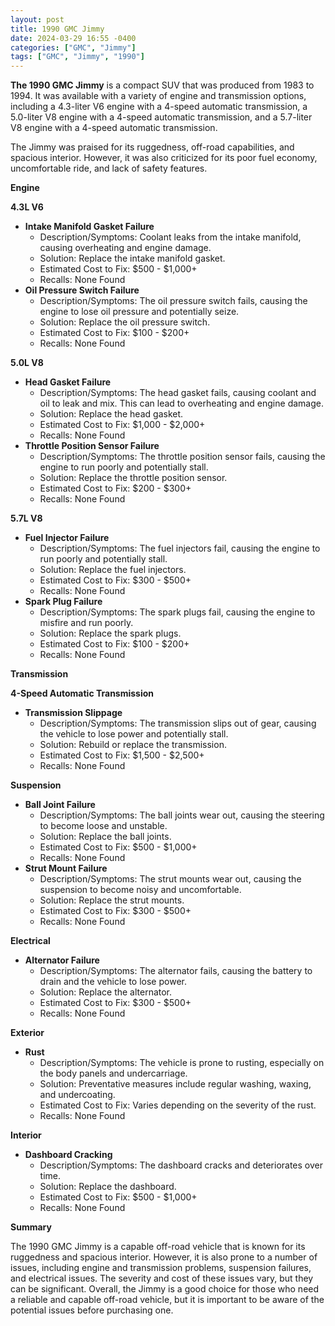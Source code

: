```yaml
---
layout: post
title: 1990 GMC Jimmy
date: 2024-03-29 16:55 -0400
categories: ["GMC", "Jimmy"]
tags: ["GMC", "Jimmy", "1990"]
---
```

**The 1990 GMC Jimmy** is a compact SUV that was produced from 1983 to 1994. It was available with a variety of engine and transmission options, including a 4.3-liter V6 engine with a 4-speed automatic transmission, a 5.0-liter V8 engine with a 4-speed automatic transmission, and a 5.7-liter V8 engine with a 4-speed automatic transmission.

The Jimmy was praised for its ruggedness, off-road capabilities, and spacious interior. However, it was also criticized for its poor fuel economy, uncomfortable ride, and lack of safety features.

**Engine**

**4.3L V6**

* **Intake Manifold Gasket Failure**
    * Description/Symptoms: Coolant leaks from the intake manifold, causing overheating and engine damage.
    * Solution: Replace the intake manifold gasket.
    * Estimated Cost to Fix: $500 - $1,000+
    * Recalls: None Found
* **Oil Pressure Switch Failure**
    * Description/Symptoms: The oil pressure switch fails, causing the engine to lose oil pressure and potentially seize.
    * Solution: Replace the oil pressure switch.
    * Estimated Cost to Fix: $100 - $200+
    * Recalls: None Found

**5.0L V8**

* **Head Gasket Failure**
    * Description/Symptoms: The head gasket fails, causing coolant and oil to leak and mix. This can lead to overheating and engine damage.
    * Solution: Replace the head gasket.
    * Estimated Cost to Fix: $1,000 - $2,000+
    * Recalls: None Found
* **Throttle Position Sensor Failure**
    * Description/Symptoms: The throttle position sensor fails, causing the engine to run poorly and potentially stall.
    * Solution: Replace the throttle position sensor.
    * Estimated Cost to Fix: $200 - $300+
    * Recalls: None Found

**5.7L V8**

* **Fuel Injector Failure**
    * Description/Symptoms: The fuel injectors fail, causing the engine to run poorly and potentially stall.
    * Solution: Replace the fuel injectors.
    * Estimated Cost to Fix: $300 - $500+
    * Recalls: None Found
* **Spark Plug Failure**
    * Description/Symptoms: The spark plugs fail, causing the engine to misfire and run poorly.
    * Solution: Replace the spark plugs.
    * Estimated Cost to Fix: $100 - $200+
    * Recalls: None Found

**Transmission**

**4-Speed Automatic Transmission**

* **Transmission Slippage**
    * Description/Symptoms: The transmission slips out of gear, causing the vehicle to lose power and potentially stall.
    * Solution: Rebuild or replace the transmission.
    * Estimated Cost to Fix: $1,500 - $2,500+
    * Recalls: None Found

**Suspension**

* **Ball Joint Failure**
    * Description/Symptoms: The ball joints wear out, causing the steering to become loose and unstable.
    * Solution: Replace the ball joints.
    * Estimated Cost to Fix: $500 - $1,000+
    * Recalls: None Found
* **Strut Mount Failure**
    * Description/Symptoms: The strut mounts wear out, causing the suspension to become noisy and uncomfortable.
    * Solution: Replace the strut mounts.
    * Estimated Cost to Fix: $300 - $500+
    * Recalls: None Found

**Electrical**

* **Alternator Failure**
    * Description/Symptoms: The alternator fails, causing the battery to drain and the vehicle to lose power.
    * Solution: Replace the alternator.
    * Estimated Cost to Fix: $300 - $500+
    * Recalls: None Found

**Exterior**

* **Rust**
    * Description/Symptoms: The vehicle is prone to rusting, especially on the body panels and undercarriage.
    * Solution: Preventative measures include regular washing, waxing, and undercoating.
    * Estimated Cost to Fix: Varies depending on the severity of the rust.
    * Recalls: None Found

**Interior**

* **Dashboard Cracking**
    * Description/Symptoms: The dashboard cracks and deteriorates over time.
    * Solution: Replace the dashboard.
    * Estimated Cost to Fix: $500 - $1,000+
    * Recalls: None Found

**Summary**

The 1990 GMC Jimmy is a capable off-road vehicle that is known for its ruggedness and spacious interior. However, it is also prone to a number of issues, including engine and transmission problems, suspension failures, and electrical issues. The severity and cost of these issues vary, but they can be significant. Overall, the Jimmy is a good choice for those who need a reliable and capable off-road vehicle, but it is important to be aware of the potential issues before purchasing one.
